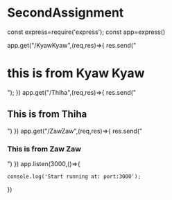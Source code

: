 # SecondAssignment


const express=require('express');
const app=express()

app.get("/KyawKyaw",(req,res)=>{
res.send("<h1>this is from Kyaw Kyaw</h1>");
})
app.get("/Thiha",(req,res)=>{
res.send("<h2>This is from Thiha</h2>")
})
app.get("/ZawZaw",(req,res)=>{
res.send("<h3>This is from Zaw Zaw</h3>")
})
app.listen(3000,()=>{

    console.log('Start running at: port:3000');
})
